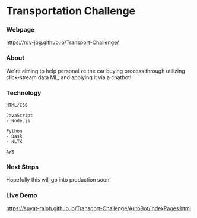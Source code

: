 # Transportation Challenge

### Webpage
https://rdv-jpg.github.io/Transport-Challenge/

### About

We're aiming to help personalize the car buying process through utilizing click-stream data ML, and applying it via a chatbot!

### Technology

```
HTML/CSS

JavaScript
- Node.js

Python
- Dask
- NLTK

AWS
```

### Next Steps

Hopefully this will go into production soon!

### Live Demo

https://suyat-ralph.github.io/Transport-Challenge/AutoBot/indexPages.html
